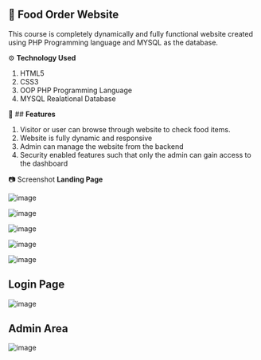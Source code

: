 ## :stew: Food Order Website
 This course is completely dynamically and fully functional website created using PHP Programming language and MYSQL as the database.

⚙️  **Technology Used**
1. HTML5
2. CSS3
3. OOP PHP Programming Language
4. MYSQL Realational Database

:closed_book: ## **Features**
1. Visitor or user can browse through website to check food items.
2. Website is fully dynamic and responsive
3. Admin can manage the website from the backend 
4. Security enabled features such that only the admin can gain access to the dashboard

:camera: Screenshot
**Landing Page**

![image](https://user-images.githubusercontent.com/20705264/114857469-943e0c80-9de8-11eb-9924-eb0e0b436bda.png)


![image](https://user-images.githubusercontent.com/20705264/114857607-c0598d80-9de8-11eb-9858-d81d2772cae8.png)


![image](https://user-images.githubusercontent.com/20705264/114857687-d8c9a800-9de8-11eb-9779-0b73d37fd280.png)


![image](https://user-images.githubusercontent.com/20705264/114857726-e3843d00-9de8-11eb-835f-aa934d2302a8.png)


![image](https://user-images.githubusercontent.com/20705264/114939795-3e498300-9e41-11eb-9e46-6a61086ed7d3.png)

## **Login Page**

![image](https://user-images.githubusercontent.com/20705264/114940025-81a3f180-9e41-11eb-920e-b75a8df3372b.png)


## **Admin Area**

![image](https://user-images.githubusercontent.com/20705264/114939979-7224a880-9e41-11eb-8726-5a80fb2d5d86.png)


